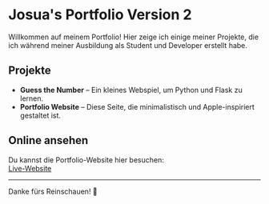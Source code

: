 # Josua's Portfolio Version 2

Willkommen auf meinem Portfolio! Hier zeige ich einige meiner Projekte, die ich während meiner Ausbildung als Student und Developer erstellt habe.

## Projekte

- **Guess the Number** – Ein kleines Webspiel, um Python und Flask zu lernen.
- **Portfolio Website** – Diese Seite, die minimalistisch und Apple-inspiriert gestaltet ist.

## Online ansehen

Du kannst die Portfolio-Website hier besuchen:  
[Live-Website](https://josua-08.github.io/josuaportfolio/)

---

Danke fürs Reinschauen! 🚀
